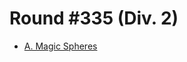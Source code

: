 # Round #335 (Div. 2)

* [A. Magic Spheres][]

[A. Magic Spheres]: http://codeforces.com/contest/606/problem/A
